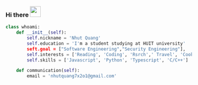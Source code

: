 ### Hi there <img src="https://em-content.zobj.net/source/microsoft-teams/337/waving-hand_1f44b.png" width="29"> 

``` Python
class whoami:
    def __init__(self):
        self.nickname = 'Nhut Quang'
        self.education = 'I'm a student studying at HUIT university'
        seft.goal = ["Software Engineering","Security Engineering"],
        self.interests = ['Reading', 'Coding', 'Rsrch',' Travel', 'Cooking']
        self.skills = ['Javascript', 'Python', 'Typescript', 'C/C++']

    def communication(self):
        email = 'nhutquang7x2o1@gmail.com'

```




